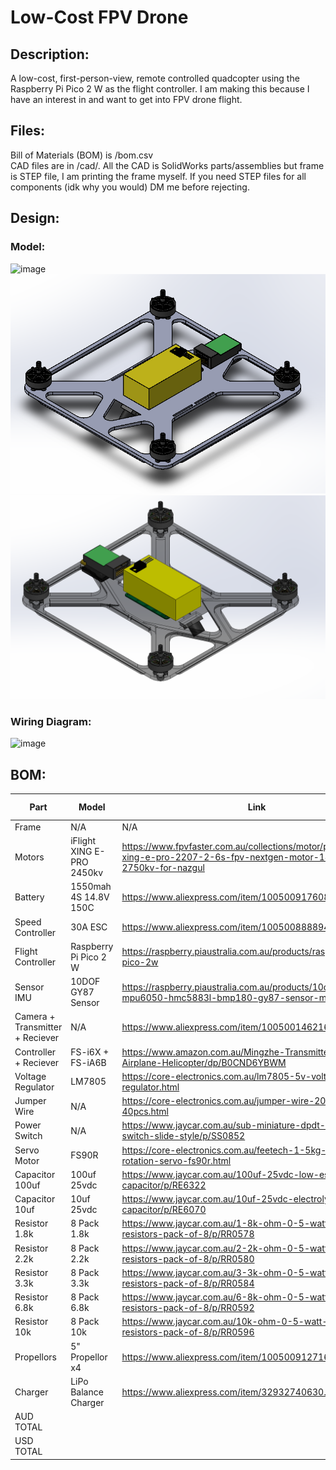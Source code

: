 # Low-Cost FPV Drone
## Description:
A low-cost, first-person-view, remote controlled quadcopter using the Raspberry Pi Pico 2 W as the flight controller.
I am making this because I have an interest in and want to get into FPV drone flight.

## Files:
Bill of Materials (BOM) is /bom.csv<br>
CAD files are in /cad/. 
All the CAD is SolidWorks parts/assemblies but frame is STEP file, I am printing the frame myself. If you need STEP files for all components (idk why you would) DM me before rejecting.

## Design:
### Model:
![image](https://github.com/user-attachments/assets/8d0117f1-e3e3-480c-b31c-f9e9a4419173)
![](https://github.com/bowie-dev/drone/blob/main/img/img1.png?raw=true)
![](https://raw.githubusercontent.com/bowie-dev/drone/refs/heads/main/img/mock.png)
### Wiring Diagram:
![image](https://github.com/user-attachments/assets/c9e5a3aa-a088-4dbe-876e-35efe6272844)

## BOM:
| Part                            | Model                     | Link                                                                                                                            | Cost (AUD) | Quantity | Shipping | Total   |
| ------------------------------- | ------------------------- | ------------------------------------------------------------------------------------------------------------------------------- | ---------- | -------- | -------- | ------- |
| Frame                           | N/A                       | N/A                                                                                                                             | $0.00      | 1        | $0.00    | $0.00   |
| Motors                          | iFlight XING E-PRO 2450kv | https://www.fpvfaster.com.au/collections/motor/products/iflight-xing-e-pro-2207-2-6s-fpv-nextgen-motor-1800kv-2750kv-for-nazgul | $21.50     | 4        | $6.70    | $92.70  |
| Battery                         | 1550mah 4S 14.8V 150C     | https://www.aliexpress.com/item/1005009176081771.html                                                                           | $34.99     | 1        | $0.00    | $34.99  |
| Speed Controller                | 30A ESC                   | https://www.aliexpress.com/item/1005008888942406.html                                                                           | $7.24      | 1        | $0.00    | $7.24   |
| Flight Controller               | Raspberry Pi Pico 2 W     | https://raspberry.piaustralia.com.au/products/raspberry-pi-pico-2w                                                              | $12.83     | 1        | $0.00    | $12.83  |
| Sensor IMU                      | 10DOF GY87 Sensor         | https://raspberry.piaustralia.com.au/products/10dof-module-mpu6050-hmc5883l-bmp180-gy87-sensor-module                           | $16.10     | 1        | $9.50    | $25.60  |
| Camera + Transmitter + Reciever | N/A                       | https://www.aliexpress.com/item/1005001462162015.html                                                                           | $88.06     | 1        | $25.24   | $113.30 |
| Controller + Reciever           | FS-i6X + FS-iA6B          | https://www.amazon.com.au/Mingzhe-Transmitter-Receiver-Airplane-Helicopter/dp/B0CND6YBWM                                        | $103.19    | 1        |          | $103.19 |
| Voltage Regulator               | LM7805                    | https://core-electronics.com.au/lm7805-5v-voltage-regulator.html                                                                | $0.92      | 1        | $0.00    | $0.92   |
| Jumper Wire                     | N/A                       | https://core-electronics.com.au/jumper-wire-20cm-ribbon-of-40pcs.html                                                           | $3.95      | 1        | $0.00    | $3.95   |
| Power Switch                    | N/A                       | https://www.jaycar.com.au/sub-miniature-dpdt-panel-mount-switch-slide-style/p/SS0852                                            | $1.65      | 1        |          | $1.65   |
| Servo Motor                     | FS90R                     | https://core-electronics.com.au/feetech-1-5kg-continuous-rotation-servo-fs90r.html                                              | $5.60      | 1        | $7.99    | $13.59  |
| Capacitor 100uf                 | 100uf 25vdc               | https://www.jaycar.com.au/100uf-25vdc-low-esr-electrolytic-capacitor/p/RE6322                                                   | $0.50      | 1        |          | $0.50   |
| Capacitor 10uf                  | 10uf 25vdc                | https://www.jaycar.com.au/10uf-25vdc-electrolytic-rb-capacitor/p/RE6070                                                         | $0.35      | 1        |          | $0.35   |
| Resistor 1.8k                   | 8 Pack 1.8k               | https://www.jaycar.com.au/1-8k-ohm-0-5-watt-metal-film-resistors-pack-of-8/p/RR0578                                             | $0.85      | 1        |          | $0.85   |
| Resistor 2.2k                   | 8 Pack 2.2k               | https://www.jaycar.com.au/2-2k-ohm-0-5-watt-metal-film-resistors-pack-of-8/p/RR0580                                             | $0.85      | 1        |          | $0.85   |
| Resistor 3.3k                   | 8 Pack 3.3k               | https://www.jaycar.com.au/3-3k-ohm-0-5-watt-metal-film-resistors-pack-of-8/p/RR0584                                             | $0.85      | 1        |          | $0.85   |
| Resistor 6.8k                   | 8 Pack 6.8k               | https://www.jaycar.com.au/6-8k-ohm-0-5-watt-metal-film-resistors-pack-of-8/p/RR0592                                             | $0.85      | 1        |          | $0.85   |
| Resistor 10k                    | 8 Pack 10k                | https://www.jaycar.com.au/10k-ohm-0-5-watt-metal-film-resistors-pack-of-8/p/RR0596                                              | $0.85      | 1        |          | $0.85   |
| Propellors                      | 5" Propellor x4           | https://www.aliexpress.com/item/1005009127160332.html                                                                           | $3.10      | 1        |          | $3.10   |
| Charger                         | LiPo Balance Charger      | https://www.aliexpress.com/item/32932740630.html                                                                                | $13.54     | 1        |          | $13.54  |
| AUD TOTAL                       |                           |                                                                                                                                 |            |          |          | $431.70 |
| USD TOTAL                       |                           |                                                                                                                                 |            |          |          | $280.45 |
